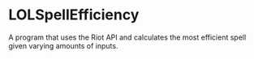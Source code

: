 # LOLSpellEfficiency
A program that uses the Riot API and calculates the most efficient spell given varying amounts of inputs.
